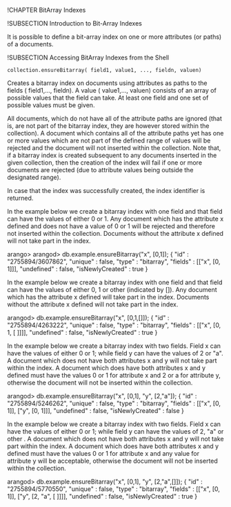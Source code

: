 !CHAPTER BitArray Indexes

!SUBSECTION Introduction to Bit-Array Indexes

It is possible to define a bit-array index on one or more attributes (or paths)
of a documents.

!SUBSECTION Accessing BitArray Indexes from the Shell

`collection.ensureBitarray( field1, value1, ..., fieldn, valuen)`

Creates a bitarray index on documents using attributes as paths to the fields ( field1,..., fieldn). A value ( value1,..., valuen) consists of an array of possible values that the field can take. At least one field and one set of possible values must be given.

All documents, which do not have all of the attribute paths are ignored (that is, are not part of the bitarray index, they are however stored within the collection). A document which contains all of the attribute paths yet has one or more values which are not part of the defined range of values will be rejected and the document will not inserted within the collection. Note that, if a bitarray index is created subsequent to any documents inserted in the given collection, then the creation of the index will fail if one or more documents are rejected (due to attribute values being outside the designated range).

In case that the index was successfully created, the index identifier is returned.

In the example below we create a bitarray index with one field and that field can have the values of either 0 or 1. Any document which has the attribute x defined and does not have a value of 0 or 1 will be rejected and therefore not inserted within the collection. Documents without the attribute x defined will not take part in the index.

  arango> arangod> db.example.ensureBitarray("x", [0,1]);
  {
  "id" : "2755894/3607862",
  "unique" : false,
  "type" : "bitarray",
  "fields" : [["x", [0, 1]]],
  "undefined" : false,
  "isNewlyCreated" : true
  }

In the example below we create a bitarray index with one field and that field can have the values of either 0, 1 or other (indicated by []). Any document which has the attribute x defined will take part in the index. Documents without the attribute x defined will not take part in the index.

  arangod> db.example.ensureBitarray("x", [0,1,[]]);
  {
  "id" : "2755894/4263222",
  "unique" : false,
  "type" : "bitarray",
  "fields" : [["x", [0, 1, [ ]]]],
  "undefined" : false,
  "isNewlyCreated" : true
  }

In the example below we create a bitarray index with two fields. Field x can have the values of either 0 or 1; while field y can have the values of 2 or "a". A document which does not have both attributes x and y will not take part within the index. A document which does have both attributes x and y defined must have the values 0 or 1 for attribute x and 2 or a for attribute y, otherwise the document will not be inserted within the collection.

  arangod> db.example.ensureBitarray("x", [0,1], "y", [2,"a"]);
  {
  "id" : "2755894/5246262",
  "unique" : false,
  "type" : "bitarray",
  "fields" : [["x", [0, 1]], ["y", [0, 1]]],
  "undefined" : false,
  "isNewlyCreated" : false
  }

In the example below we create a bitarray index with two fields. Field x can have the values of either 0 or 1; while field y can have the values of 2, "a" or other . A document which does not have both attributes x and y will not take part within the index. A document which does have both attributes x and y defined must have the values 0 or 1 for attribute x and any value for attribute y will be acceptable, otherwise the document will not be inserted within the collection.

  arangod> db.example.ensureBitarray("x", [0,1], "y", [2,"a",[]]);
  {
  "id" : "2755894/5770550",
  "unique" : false,
  "type" : "bitarray",
  "fields" : [["x", [0, 1]], ["y", [2, "a", [ ]]]],
  "undefined" : false,
  "isNewlyCreated" : true
  }

<!--
@anchor IndexBitArrayShellEnsureBitarray
@copydetails JSF_ArangoCollection_prototype_ensureBitarray
-->